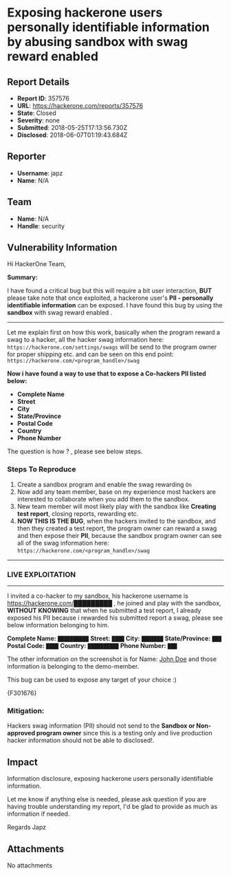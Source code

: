# Exposing hackerone users personally identifiable information by abusing sandbox with swag reward enabled

## Report Details
- **Report ID**: 357576
- **URL**: https://hackerone.com/reports/357576
- **State**: Closed
- **Severity**: none
- **Submitted**: 2018-05-25T17:13:56.730Z
- **Disclosed**: 2018-06-07T01:19:43.684Z

## Reporter
- **Username**: japz
- **Name**: N/A

## Team
- **Name**: N/A
- **Handle**: security

## Vulnerability Information
Hi HackerOne Team,

**Summary:**

I have found a critical bug but this will require a bit user interaction, __BUT__ please take note that once exploited, a hackerone user's __PII - personally identifiable information__ can be exposed. I have found this bug by using the __sandbox__ with swag reward enabled .

---

Let me explain first on how this work, basically when the program reward a swag to a hacker, all the hacker swag information here: `https://hackerone.com/settings/swags` will be send to the program owner for proper shipping etc. and can be seen on this end point: `https://hackerone.com/<program_handle>/swag`

__Now i have found a way to use that to expose a Co-hackers PII listed below:__

- __Complete Name__
- __Street__
- __City__
- __State/Province__
- __Postal Code__
- __Country__
- __Phone Number__

The question is how ? , please see below steps.

### Steps To Reproduce

  1. Create a sandbox program and enable the swag rewarding `On`
  2. Now add any team member, base on my experience most hackers are interested to collaborate when you add them to the sandbox.
  3. New team member will most likely play with the sandbox like __Creating test report__, closing reports, rewarding etc.
  4. __NOW THIS IS THE BUG__, when the hackers invited to the sandbox, and then they created a test report, the program owner can reward a swag and then expose their __PII__, because the sandbox program owner can see all of the swag information here: `https://hackerone.com/<program_handle>/swag`

---
### LIVE EXPLOITATION
---

I invited a co-hacker to my sandbox, his hackerone username is https://hackerone.com/█████████ , he joined and play with the sandbox, __WITHOUT KNOWING__ that when he submitted a test report, I already exposed his PII because i rewarded his submitted report a swag, please see below information belonging to him.

 __Complete Name:__ `██████████`
__Street:__ `████`
__City:__ `███████`
__State/Province:__ `███`
__Postal Code:__ `████`
__Country:__ `██████████`
__Phone Number:__ `███`

The other information on the screenshot is for Name: [John Doe](https://hackerone.com/demo-hacker) and those information is belonging to the demo-member.

This bug can be used to expose any target of your choice :)

{F301676} 

### Mitigation:

Hackers swag information (PII) should not send to the __Sandbox or Non-approved program owner__ since this is a testing only and live production hacker information should not be able to disclosed!.

## Impact

Information disclosure, exposing hackerone users personally identifiable information.

Let me know if anything else is needed, please ask question if you are having trouble understanding my report, I'd be glad to provide as much as information if needed. 

Regards
Japz

## Attachments
No attachments
